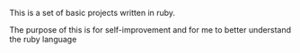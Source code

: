 This is a set of basic projects written in ruby.

The purpose of this is for self-improvement and for me to better understand the ruby language
